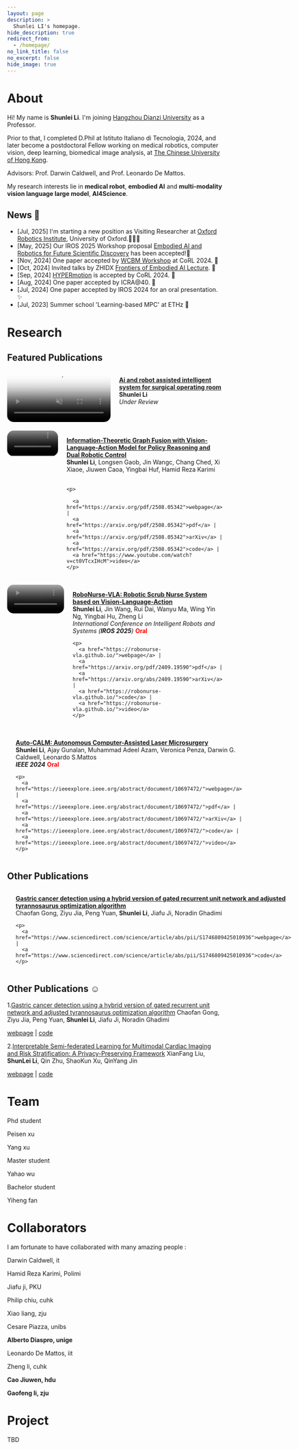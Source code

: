 ```yaml
---
layout: page
description: >
  Shunlei LI's homepage.
hide_description: true
redirect_from:
  - /homepage/
no_link_title: false 
no_excerpt: false 
hide_image: true
---
```


# About

Hi! My name is **Shunlei Li**. I'm joining [Hangzhou Dianzi University](https://en.hdu.edu.cn/) as a Professor.

Prior to that, I completed D.Phil at Istituto Italiano di Tecnologia, 2024, and later become a postdoctoral Fellow working on medical robotics, computer vision, deep learning, biomedical image analysis, at [The Chinese University of Hong Kong](https://www.cuhk.edu.hk/).

Advisors: Prof. Darwin Caldwell, and Prof. Leonardo De Mattos.

My research interests lie in **medical robot**, **embodied AI** and **multi-modality vision language large model**, **AI4Science**. 

## News 📰
- [Jul, 2025] I'm starting a new position as Visiting Researcher at [Oxford Robotics Institute](https://ori.ox.ac.uk/), University of Oxford.🧑🏼‍🎓
- [May, 2025] Our IROS 2025 Workshop proposal [Embodied AI and Robotics for Future Scientific Discovery](https://airobot4sci.github.io/) has been accepted!🎉
- [Nov, 2024] One paper accepted by [WCBM Workshop](https://wcbm-workshop.github.io/) at CoRL 2024. 📃
- [Oct, 2024] Invited talks by ZHIDX  [Frontiers of Embodied AI Lecture](https://course.zhidx.com/c/MGZjNWEzOWJjZDcxODhlNTg2OTM=). 💬
- [Sep, 2024] [HYPERmotion](https://hy-motion.github.io/) is accepted by CoRL 2024. 🎉
- [Aug, 2024] One paper accepted by ICRA@40. 📃
- [Jul, 2024] One paper accepted by IROS 2024 for an oral presentation. ✨
- [Jul, 2023] Summer school 'Learning-based MPC' at ETHz 🚡

# Research
## Featured Publications


<div style="display: flex; align-items: flex-start; margin-bottom: 20px;">

  <div style="flex: 1; padding-right: 20px;">
    <a href=" ">
      <video playsinline autoplay loop muted src="assets/img/research/pic1.png" poster="assets/img/research/pic1.png" alt="sym" width="100%" style="padding-top:0px;padding-bottom:0px;border-radius:15px;"></video>
    </a>
  </div>

  <!-- 右侧：论文信息 -->
  <div style="flex: 1;">
    <p><a href=" ">
      <strong>Ai and robot assisted intelligent system for surgical operating room</strong></a><br>
      <strong>Shunlei Li</strong><br>
      <em>Under Review</em><br>
    </p>
  </div>
</div>

<div style="display: flex; align-items: flex-start; margin-bottom: 20px;">

  <!-- Intention -->
  <div style="flex: 1; padding-right: 20px;">
    <a href="https://arxiv.org/pdf/2508.05342">
      <video playsinline autoplay loop muted src="https://www.youtube.com/watch?v=ct0VTcxIHcM" poster="assets/img/research/pic2.png" alt="sym" width="100%" style="padding-top:0px;padding-bottom:0px;border-radius:15px;"></video>
    </a>
  </div>

  <!-- 右侧：论文信息 -->
  <div style="flex: 1;">
    <p><a href="https://arxiv.org/pdf/2508.05342" id="INTENTION">
      <strong>Information-Theoretic Graph Fusion with Vision-Language-Action Model for Policy Reasoning and Dual Robotic Control </strong></a><br>
      <strong>Shunlei Li</strong>, Longsen Gaob, Jin Wangc, Chang Ched, Xi Xiaoe, Jiuwen Caoa, Yingbai Huf, Hamid Reza Karimi<br>
<br>
    </p>

    <p>

      <a href="https://arxiv.org/pdf/2508.05342">webpage</a> |
      <a href="https://arxiv.org/pdf/2508.05342">pdf</a> |
      <a href="https://arxiv.org/pdf/2508.05342">arXiv</a> |
      <a href="https://arxiv.org/pdf/2508.05342">code</a> |
      <a href="https://www.youtube.com/watch?v=ct0VTcxIHcM">video</a>
    </p>

  </div>
</div>

<div style="display: flex; align-items: flex-start; margin-bottom: 20px;">

  <!-- RoboNurse -->
  <div style="flex: 1; padding-right: 20px;">
    <a href="https://robonurse-vla.github.io/">
      <video playsinline autoplay loop muted src="assets/video/robonurse.mp4" poster="assets/img/research/robonurse.gif" alt="sym" width="100%" style="padding-top:0px;padding-bottom:0px;border-radius:15px;"></video>
    </a>
  </div>

  <!-- 右侧：论文信息 -->
  <div style="flex: 1;">
    <p><a href="https://robonurse-vla.github.io/" id="ROBONURSE">
      <strong>RoboNurse-VLA: Robotic Scrub Nurse System based on Vision-Language-Action</strong></a><br>
      <strong>Shunlei Li</strong>, Jin Wang, Rui Dai, Wanyu Ma, Wing Yin Ng, Yingbai Hu, Zheng Li<br>
      <em>International Conference on Intelligent Robots and Systems (<strong>IROS 2025</strong>)</em>
      <span style="color:red; font-weight:bold;">Oral</span><br>
    </p>

    <p>
      <a href="https://robonurse-vla.github.io/">webpage</a> |
      <a href="https://arxiv.org/pdf/2409.19590">pdf</a> |
      <a href="https://arxiv.org/abs/2409.19590">arXiv</a> |
      <a href="https://robonurse-vla.github.io/">code</a> |
      <a href="https://robonurse-vla.github.io/">video</a>
    </p>

  </div>
</div>

<div style="display: flex; align-items: flex-start; margin-bottom: 20px;">

  <!-- Auto-CALM -->
  <div style="flex: 1; padding-right: 20px;">
    <a href="https://ieeexplore.ieee.org/abstract/document/10697472/">
      <video playsinline autoplay loop muted src="assets/video/pic3.png" poster="assets/img/research/pic3.png" alt="sym" width="100%" style="padding-top:0px;padding-bottom:0px;border-radius:15px;"></video>
    </a>
  </div>

  <!-- 右侧：论文信息 -->
  <div style="flex: 1;">
    <p><a href="https://ieeexplore.ieee.org/abstract/document/10697472/" id="Auto-CALM">
      <strong>Auto-CALM: Autonomous Computer-Assisted Laser Microsurgery</strong></a><br>
      <strong>Shunlei Li</strong>, Ajay Gunalan, Muhammad Adeel Azam, Veronica Penza, Darwin G. Caldwell, Leonardo S.Mattos<br>
      <em><strong>IEEE 2024</strong></em>
      <span style="color:red; font-weight:bold;">Oral</span><br>
    </p>

    <p>
      <a href="https://ieeexplore.ieee.org/abstract/document/10697472/">webpage</a> |
      <a href="https://ieeexplore.ieee.org/abstract/document/10697472/">pdf</a> |
      <a href="https://ieeexplore.ieee.org/abstract/document/10697472/">arXiv</a> |
      <a href="https://ieeexplore.ieee.org/abstract/document/10697472/">code</a> |
      <a href="https://ieeexplore.ieee.org/abstract/document/10697472/">video</a>
    </p>

  </div>
</div>

## Other Publications
<div style="display: flex; align-items: flex-start; margin-bottom: 20px;">

  <div style="flex: 1; padding-right: 20px;">
    <a href="https://www.sciencedirect.com/science/article/abs/pii/S1746809425010936">
    </a>
  </div>

  <!-- 右侧：论文信息 -->
  <div style="flex: 1;">
    <p><a href="https://www.sciencedirect.com/science/article/abs/pii/S1746809425010936">
      <strong>Gastric cancer detection using a hybrid version of gated recurrent unit network and adjusted tyrannosaurus optimization algorithm</strong></a><br>
      Chaofan Gong, Ziyu Jia, Peng Yuan, <strong>Shunlei Li</strong>, Jiafu Ji, Noradin Ghadimi<br>
    </p>

    <p>
      <a href="https://www.sciencedirect.com/science/article/abs/pii/S1746809425010936">webpage</a> |
      <a href="https://www.sciencedirect.com/science/article/abs/pii/S1746809425010936">code</a> 
    </p>

  </div>
</div>

## Other Publications ☺
1.[Gastric cancer detection using a hybrid version of gated recurrent unit network and adjusted tyrannosaurus optimization algorithm](https://www.sciencedirect.com/science/article/abs/pii/S1746809425010936)
Chaofan Gong, Ziyu Jia, Peng Yuan, **Shunlei Li**, Jiafu Ji, Noradin Ghadimi
<p>
      <a href="https://www.sciencedirect.com/science/article/abs/pii/S1746809425010936">webpage</a> |
      <a href="https://www.sciencedirect.com/science/article/abs/pii/S1746809425010936">code</a> 
</p>

2.[Interpretable Semi-federated Learning for Multimodal Cardiac Imaging and Risk Stratification: A Privacy-Preserving Framework](https://link.springer.com/article/10.1007/s10278-025-01643-y)
XianFang Liu, **ShunLei Li**, Qin Zhu, ShaoKun Xu, QinYang Jin
<p>
      <a href="https://link.springer.com/article/10.1007/s10278-025-01643-y">webpage</a> |
      <a href="https://link.springer.com/article/10.1007/s10278-025-01643-y">code</a> 
</p>

# Team

Phd student

Peisen xu

Yang xu

Master student

Yahao wu

Bachelor student

Yiheng fan

# Collaborators

I am fortunate to have collaborated with many amazing people :

Darwin Caldwell, it

Hamid Reza Karimi, Polimi

Jiafu ji, PKU

Philip chiu, cuhk

Xiao liang, zju

Cesare Piazza, unibs

**Alberto Diaspro, unige**

Leonardo De Mattos, iit

Zheng li, cuhk

**Cao Jiuwen, hdu**

**Gaofeng li, zju**

# Project

TBD